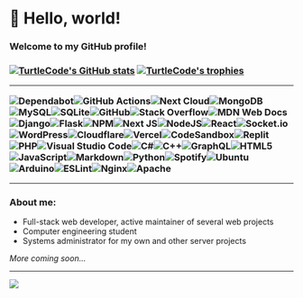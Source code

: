 <h1>👋 Hello, world!</h1>
<h3>Welcome to my GitHub profile!<h3>

[![TurtleCode's GitHub stats](https://github-readme-stats.vercel.app/api?username=turtlecode84&show_icons=true&count_private=true&theme=transparent)](https://github.com/anuraghazra/github-readme-stats)
[![TurtleCode's trophies](https://github-profile-trophy.vercel.app/?username=turtlecode84&column=-1&theme=onestar&margin-w=6)](https://github.com/ryo-ma/github-profile-trophy)

---
![Dependabot](https://img.shields.io/badge/dependabot-025E8C?style=for-the-badge&logo=dependabot&logoColor=white)![GitHub Actions](https://img.shields.io/badge/github%20actions-%232671E5.svg?style=for-the-badge&logo=githubactions&logoColor=white)![Next Cloud](https://img.shields.io/badge/Next%20Cloud-0B94DE?style=for-the-badge&logo=nextcloud&logoColor=white)![MongoDB](https://img.shields.io/badge/MongoDB-%234ea94b.svg?style=for-the-badge&logo=mongodb&logoColor=white)![MySQL](https://img.shields.io/badge/mysql-%2300f.svg?style=for-the-badge&logo=mysql&logoColor=white)![SQLite](https://img.shields.io/badge/sqlite-%2307405e.svg?style=for-the-badge&logo=sqlite&logoColor=white)![GitHub](https://img.shields.io/badge/github-%23121011.svg?style=for-the-badge&logo=github&logoColor=white)![Stack Overflow](https://img.shields.io/badge/-Stackoverflow-FE7A16?style=for-the-badge&logo=stack-overflow&logoColor=white)![MDN Web Docs](https://img.shields.io/badge/MDN_Web_Docs-black?style=for-the-badge&logo=mdnwebdocs&logoColor=white)![Django](https://img.shields.io/badge/django-%23092E20.svg?style=for-the-badge&logo=django&logoColor=white)![Flask](https://img.shields.io/badge/flask-%23000.svg?style=for-the-badge&logo=flask&logoColor=white)![NPM](https://img.shields.io/badge/NPM-%23000000.svg?style=for-the-badge&logo=npm&logoColor=white)![Next JS](https://img.shields.io/badge/Next-black?style=for-the-badge&logo=next.js&logoColor=white)![NodeJS](https://img.shields.io/badge/node.js-6DA55F?style=for-the-badge&logo=node.js&logoColor=white)![React](https://img.shields.io/badge/react-%2320232a.svg?style=for-the-badge&logo=react&logoColor=%2361DAFB)![Socket.io](https://img.shields.io/badge/Socket.io-black?style=for-the-badge&logo=socket.io&badgeColor=010101)![WordPress](https://img.shields.io/badge/WordPress-%23117AC9.svg?style=for-the-badge&logo=WordPress&logoColor=white)![Cloudflare](https://img.shields.io/badge/Cloudflare-F38020?style=for-the-badge&logo=Cloudflare&logoColor=white)![Vercel](https://img.shields.io/badge/vercel-%23000000.svg?style=for-the-badge&logo=vercel&logoColor=white)![CodeSandbox](https://img.shields.io/badge/Codesandbox-040404?style=for-the-badge&logo=codesandbox&logoColor=DBDBDB)![Replit](https://img.shields.io/badge/Replit-DD1200?style=for-the-badge&logo=Replit&logoColor=white)![PHP](https://img.shields.io/badge/php-%23777BB4.svg?style=for-the-badge&logo=php&logoColor=white)![Visual Studio Code](https://img.shields.io/badge/Visual%20Studio%20Code-0078d7.svg?style=for-the-badge&logo=visual-studio-code&logoColor=white)![C#](https://img.shields.io/badge/c%23-%23239120.svg?style=for-the-badge&logo=c-sharp&logoColor=white)![C++](https://img.shields.io/badge/c++-%2300599C.svg?style=for-the-badge&logo=c%2B%2B&logoColor=white)![GraphQL](https://img.shields.io/badge/-GraphQL-E10098?style=for-the-badge&logo=graphql&logoColor=white)![HTML5](https://img.shields.io/badge/html5-%23E34F26.svg?style=for-the-badge&logo=html5&logoColor=white)![JavaScript](https://img.shields.io/badge/javascript-%23323330.svg?style=for-the-badge&logo=javascript&logoColor=%23F7DF1E)![Markdown](https://img.shields.io/badge/markdown-%23000000.svg?style=for-the-badge&logo=markdown&logoColor=white)![Python](https://img.shields.io/badge/python-3670A0?style=for-the-badge&logo=python&logoColor=ffdd54)![Spotify](https://img.shields.io/badge/Spotify-1ED760?style=for-the-badge&logo=spotify&logoColor=white)![Ubuntu](https://img.shields.io/badge/Ubuntu-E95420?style=for-the-badge&logo=ubuntu&logoColor=white)![Arduino](https://img.shields.io/badge/-Arduino-00979D?style=for-the-badge&logo=Arduino&logoColor=white)![ESLint](https://img.shields.io/badge/ESLint-4B3263?style=for-the-badge&logo=eslint&logoColor=white)![Nginx](https://img.shields.io/badge/nginx-%23009639.svg?style=for-the-badge&logo=nginx&logoColor=white)![Apache](https://img.shields.io/badge/apache-%23D42029.svg?style=for-the-badge&logo=apache&logoColor=white)

---

### About me:
- Full-stack web developer, active maintainer of several web projects
- Computer engineering student
- Systems administrator for my own and other server projects

_More coming soon..._

---

![](https://komarev.com/ghpvc/?username=turtlecode84&color=006afe&style=for-the-badge)
